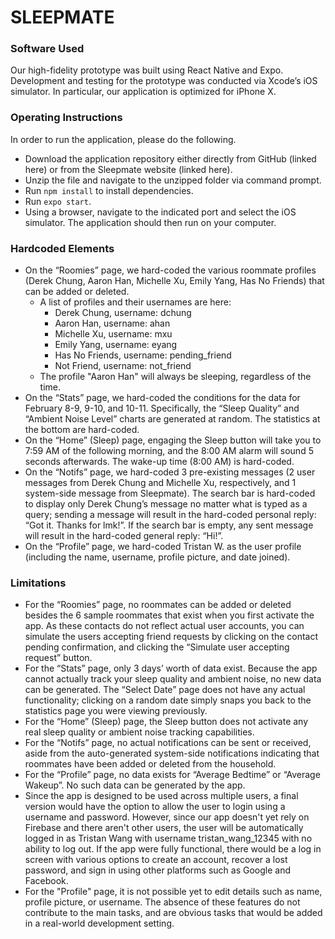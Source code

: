 # SLEEPMATE

### Software Used
Our high-fidelity prototype was built using React Native and Expo. Development and testing for the prototype was conducted via Xcode’s iOS simulator. In particular, our application is optimized for iPhone X.

### Operating Instructions
In order to run the application, please do the following.
- Download the application repository either directly from GitHub (linked here) or from the Sleepmate website (linked here).
- Unzip the file and navigate to the unzipped folder via command prompt.
- Run ```npm install``` to install dependencies.
- Run ```expo start```.
- Using a browser, navigate to the indicated port and select the iOS simulator. The application should then run on your computer.

### Hardcoded Elements
- On the “Roomies” page, we hard-coded the various roommate profiles (Derek Chung, Aaron Han, Michelle Xu, Emily Yang, Has No Friends) that can be added or deleted.
  - A list of profiles and their usernames are here:
    - Derek Chung, username: dchung
    - Aaron Han, username: ahan
    - Michelle Xu, username: mxu
    - Emily Yang, username: eyang
    - Has No Friends, username: pending_friend
    - Not Friend, username: not_friend
  - The profile "Aaron Han" will always be sleeping, regardless of the time.
- On the “Stats” page, we hard-coded the conditions for the data for February 8-9, 9-10, and 10-11. Specifically, the “Sleep Quality” and “Ambient Noise Level” charts are generated at random. The statistics at the bottom are hard-coded.
- On the “Home” (Sleep) page, engaging the Sleep button will take you to 7:59 AM of the following morning, and the 8:00 AM alarm will sound 5 seconds afterwards. The wake-up time (8:00 AM) is hard-coded.
- On the “Notifs” page, we hard-coded 3 pre-existing messages (2 user messages from Derek Chung and Michelle Xu, respectively, and 1 system-side message from Sleepmate). The search bar is hard-coded to display only Derek Chung’s message no matter what is typed as a query; sending a message will result in the hard-coded personal reply: “Got it. Thanks for lmk!”. If the search bar is empty, any sent message will result in the hard-coded general reply: “Hi!”.
- On the “Profile” page, we hard-coded Tristan W. as the user profile (including the name, username, profile picture, and date joined).

### Limitations
- For the “Roomies” page, no roommates can be added or deleted besides the 6 sample roommates that exist when you first activate the app. As these contacts do not reflect actual user accounts, you can simulate the users accepting friend requests by clicking on the contact pending confirmation, and clicking the “Simulate user accepting request” button.
- For the “Stats” page, only 3 days’ worth of data exist. Because the app cannot actually track your sleep quality and ambient noise, no new data can be generated. The “Select Date” page does not have any actual functionality; clicking on a random date simply snaps you back to the statistics page you were viewing previously.
- For the “Home” (Sleep) page, the Sleep button does not activate any real sleep quality or ambient noise tracking capabilities.
- For the “Notifs” page, no actual notifications can be sent or received, aside from the auto-generated system-side notifications indicating that roommates have been added or deleted from the household.
- For the “Profile” page, no data exists for “Average Bedtime” or “Average Wakeup”. No such data can be generated by the app.
- Since the app is designed to be used across multiple users, a final version would have the option to allow the user to login using a username and password. However, since our app doesn't yet rely on Firebase and there aren't other users, the user will be automatically logged in as Tristan Wang with username tristan_wang_12345 with no ability to log out. If the app were fully functional, there would be a log in screen with various options to create an account, recover a lost password, and sign in using other platforms such as Google and Facebook.
- For the "Profile" page, it is not possible yet to edit details such as name, profile picture, or username. The absence of these features do not contribute to the main tasks, and are obvious tasks that would be added in a real-world development setting.
